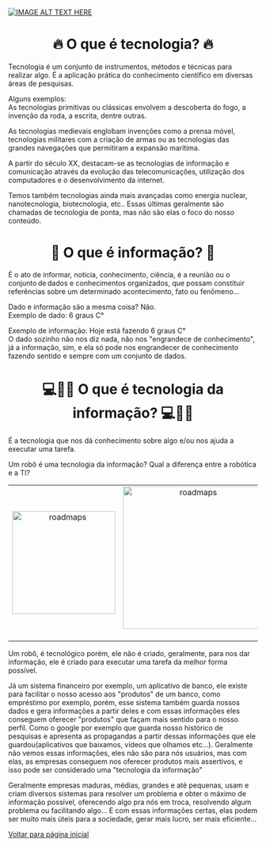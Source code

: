[![IMAGE ALT TEXT HERE](https://img.youtube.com/vi/UlHqiNznZX8/0.jpg)](https://www.youtube.com/watch?v=UlHqiNznZX8)

<h1 align="center">🔥 O que é tecnologia? 🔥</h1>  
Tecnologia é um conjunto de instrumentos, métodos e técnicas para realizar algo. É a aplicação prática do conhecimento científico em diversas áreas de pesquisas. <br />

Alguns exemplos: <br />
As tecnologias primitivas ou clássicas envolvem a descoberta do fogo, a invenção da roda, a escrita, dentre outras. <br />

As tecnologias medievais englobam invenções como a prensa móvel, tecnologias militares com a criação de armas ou as tecnologias
das grandes navegações que permitiram a expansão marítima.  <br />

A partir do século XX, destacam-se as tecnologias de informação e comunicação através da evolução das telecomunicações,
utilização dos computadores e o desenvolvimento da internet. <br />

Temos também tecnologias ainda mais avançadas como energia nuclear, nanotecnologia, biotecnologia, etc.. 
Essas últimas geralmente são chamadas de tecnologia de ponta, mas não são elas o foco do nosso conteúdo. <br />

<h1 align="center">📰 O que é informação? 📰</h1>   
É o ato de informar, notícia, conhecimento, ciência, é a reunião ou o conjunto de dados e conhecimentos organizados, 
que possam constituir referências sobre um determinado acontecimento, fato ou fenômeno... <br />

Dado e informação são a mesma coisa? Não.  <br />
Exemplo de dado: 6 graus C° <br />

Exemplo de informação: Hoje está fazendo 6 graus C° <br />
O dado sozinho não nos diz nada, não nos "engrandece de conhecimento", já a informação, sim,
e ela só pode nos engrandecer de conhecimento fazendo sentido e sempre com um conjunto de dados. <br />

<h1 align="center">💻📱🤖 O que é tecnologia da informação? 💻📱🤖</h1>    

É a tecnologia que nos dá conhecimento sobre algo e/ou nos ajuda a executar uma tarefa. <br />

Um robô é uma tecnologia da informação? Qual a diferença entre a robótica e a TI? <br />

|  |  |
| :------------:|:---------------:| 
 <img src="https://tm.ibxk.com.br/2021/10/08/08175721815374.jpg?ims=1120x420" height="208" alt="roadmaps" /> | <img src="https://www.mindinventory.com/blog/wp-content/uploads/2018/10/banking-app-1.png" height="288" alt="roadmaps" /><br /><br />

Um robô, é tecnológico porém, ele não é criado, geralmente, para nos dar informação,
ele é criado para executar uma tarefa da melhor forma possível. <br />

Já um sistema financeiro por exemplo, um aplicativo de banco, ele existe para 
facilitar o nosso acesso aos "produtos" de um banco, como empréstimo por exemplo,
porém, esse sistema também guarda nossos dados e gera informações a partir deles e com essas
informações eles conseguem oferecer "produtos" que façam mais sentido para o nosso perfil. 
Como o google por exemplo que guarda nosso histórico de pesquisas e apresenta as propagandas a partir
dessas informações que ele guardou(aplicativos que baixamos, vídeos que olhamos etc...).
Geralmente não vemos essas informações, eles não são para nós usuários, mas com elas, 
as empresas conseguem nos oferecer produtos mais assertivos, 
e isso pode ser considerado uma "tecnologia da informação" <br />

Geralmente empresas maduras, médias, grandes e até pequenas, usam e criam diversos sistemas 
para resolver um problema e obter o máximo de informação possível, oferecendo algo pra nós em troca, resolvendo algum problema ou facilitando algo...
E com essas informações certas, elas podem ser muito mais úteis para a sociedade, gerar mais lucro, ser mais eficiente... 
<br />

[Voltar para página inicial](https://github.com/vitorfariaz/guia-web-developer)
